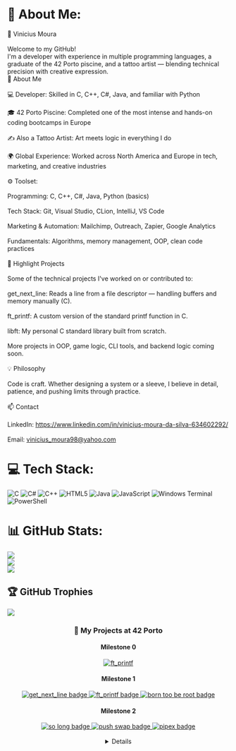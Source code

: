 # 💫 About Me:
👋 Vinicius Moura<br><br>Welcome to my GitHub!<br>I'm a developer with experience in multiple programming languages, a graduate of the 42 Porto piscine, and a tattoo artist — blending technical precision with creative expression.<br>🚀 About Me<br><br>    💻 Developer: Skilled in C, C++, C#, Java, and familiar with Python<br><br>    🎓 42 Porto Piscine: Completed one of the most intense and hands-on coding bootcamps in Europe<br><br>    ✍️ Also a Tattoo Artist: Art meets logic in everything I do<br><br>    🌍 Global Experience: Worked across North America and Europe in tech, marketing, and creative industries<br><br>    ⚙️ Toolset:<br><br>        Programming: C, C++, C#, Java, Python (basics)<br><br>        Tech Stack: Git, Visual Studio, CLion, IntelliJ, VS Code<br><br>        Marketing & Automation: Mailchimp, Outreach, Zapier, Google Analytics<br><br>        Fundamentals: Algorithms, memory management, OOP, clean code practices<br><br>🧩 Highlight Projects<br><br>Some of the technical projects I've worked on or contributed to:<br><br>    get_next_line: Reads a line from a file descriptor — handling buffers and memory manually (C).<br><br>    ft_printf: A custom version of the standard printf function in C.<br><br>    libft: My personal C standard library built from scratch.<br><br>    More projects in OOP, game logic, CLI tools, and backend logic coming soon.<br><br>💡 Philosophy<br><br>    Code is craft. Whether designing a system or a sleeve, I believe in detail, patience, and pushing limits through practice.<br><br>📫 Contact<br><br>    LinkedIn: https://www.linkedin.com/in/vinicius-moura-da-silva-634602292/<br><br>    Email: vinicius_moura98@yahoo.com


# 💻 Tech Stack:
![C](https://img.shields.io/badge/c-%2300599C.svg?style=for-the-badge&logo=c&logoColor=white) ![C#](https://img.shields.io/badge/c%23-%23239120.svg?style=for-the-badge&logo=csharp&logoColor=white) ![C++](https://img.shields.io/badge/c++-%2300599C.svg?style=for-the-badge&logo=c%2B%2B&logoColor=white) ![HTML5](https://img.shields.io/badge/html5-%23E34F26.svg?style=for-the-badge&logo=html5&logoColor=white) ![Java](https://img.shields.io/badge/java-%23ED8B00.svg?style=for-the-badge&logo=openjdk&logoColor=white) ![JavaScript](https://img.shields.io/badge/javascript-%23323330.svg?style=for-the-badge&logo=javascript&logoColor=%23F7DF1E) ![Windows Terminal](https://img.shields.io/badge/Windows%20Terminal-%234D4D4D.svg?style=for-the-badge&logo=windows-terminal&logoColor=white) ![PowerShell](https://img.shields.io/badge/PowerShell-%235391FE.svg?style=for-the-badge&logo=powershell&logoColor=white)
# 📊 GitHub Stats:
![](https://github-readme-stats.vercel.app/api?username=vinimoura99&theme=dracula&hide_border=false&include_all_commits=false&count_private=false)<br/>
![](https://nirzak-streak-stats.vercel.app/?user=vinimoura99&theme=dracula&hide_border=false)<br/>
![](https://github-readme-stats.vercel.app/api/top-langs/?username=vinimoura99&theme=dracula&hide_border=false&include_all_commits=false&count_private=false&layout=compact)

## 🏆 GitHub Trophies
![](https://github-profile-trophy.vercel.app/?username=vinimoura99&theme=radical&no-frame=false&no-bg=true&margin-w=4)

<h3 align="center">🚀 My Projects at 42 Porto</h3>
<h4 align="center">Milestone 0</h4>

  <div align="center">
  <a href="https://github.com/DanielFonsecaa/libft" target="_blank">
    <img src="https://github.com/user-attachments/assets/0f9131f8-f78f-4b9a-8954-6a7eee0874f6" alt="ft_printf" />
  </a>
</div>

<h4 align="center">Milestone 1</h4>

<div align="center">
  <a href="https://github.com/DanielFonsecaa/get_next_line" target="_blank">
    <img src="https://github.com/user-attachments/assets/7eec8a00-df10-4d70-9836-552cb0f3aaad" alt="get_next_line badge" />
  </a>
  <a href="https://github.com/DanielFonsecaa/printf" target="_blank">
    <img src="https://github.com/user-attachments/assets/3f3d64d1-86a8-498e-b18d-bdeae55f2a86" alt="ft_printf badge" />
  </a>
 </a>
  <a href="https://github.com/DanielFonsecaa/Born2BeRoot" target="_blank">
    <img src="https://github.com/user-attachments/assets/714acb59-4011-469e-9127-2abfa9379501" alt="born too be root badge" />
  </a>
 
</div>

<h4 align="center">Milestone 2</h4>
<div align="center">
  <a href="https://github.com/DanielFonsecaa/So-long-42" target="_blank">
    <img src="https://github.com/user-attachments/assets/44d134a2-1f0b-4473-afdd-ba9ec909b5a8" alt="so long badge" />
  </a>
   <a href="https://github.com/DanielFonsecaa/Push_swap-42" target="_blank">
    <img src="https://github.com/user-attachments/assets/0528f99a-4570-46b8-80b1-6b8af3df8cd8" alt="push swap badge" />
  </a>
 <a href="https://github.com/DanielFonsecaa/Pipex-42" target="_blank">
    <img src="https://github.com/user-attachments/assets/6ac48d02-1374-4a69-92c0-ada8e9cd82d4" alt="pipex badge" />
  </a>

</div>
<br>

<details align="center">

### ✍️ Random Dev Quote
![](https://quotes-github-readme.vercel.app/api?type=horizontal&theme=merko)

---
[![](https://visitcount.itsvg.in/api?id=vinimoura99&icon=2&color=5)](https://visitcount.itsvg.in)

<!-- Proudly created with GPRM ( https://gprm.itsvg.in ) -->
